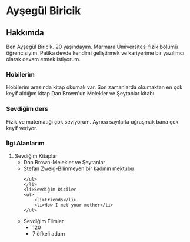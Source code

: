 <h1>Ayşegül Biricik</h1>
<!--Hakkımda kısmı ve alt başlıklar var.-->
<h2>Hakkımda</h2>
<p>Ben Ayşegül Biricik. 20 yaşındayım. Marmara Ümiversitesi fizik bölümü öğrencisiyim. Patika devde kendimi geliştirmek ve kariyerime bir yazılımcı olarak devam etmek istiyorum.</p>
<h3>Hobilerim</h3>
<p>Hobilerim arasında kitap okumak var. Son zamanlarda okumaktan en çok keyif aldığım kitap Dan Brown'un Melekler ve Şeytanlar kitabı.</p>
<h3>Sevdiğim ders</h3>
<p>Fizik ve matematiği çok seviyorum. Ayrıca sayılarla uğraşmak bana çok keyif veriyor.</p>

<h3>İlgi Alanlarım</h3>
<ol>
    <li>Sevdiğim Kitaplar
    <ul>
        <li>Dan Brown-Melekler ve Şeytanlar</li>
        <li>Stefan Zweig-Bilinmeyen bir kadının mektubu</li>

    </ul>
    </li>
    <li>Sevdiğim Diziler
    <ul>
        <li>Friends</li>
        <li>How I met your mother</li>
    </ul>
</li>
    <li>Sevdiğim Filmler
    <ul>
        <li>120</li>
        <li>7 öfkeli adam</li>
    </ul>
    </li>
</ol>

